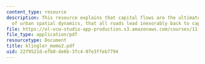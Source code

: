 ```yaml
---
content_type: resource
description: This resource explains that capital flows are the ultimate causal determinant
  of urban spatial dynamics, that all roads lead inexorably back to capitalism.
file: https://ol-ocw-studio-app-production.s3.amazonaws.com/courses/11-489-the-growth-and-spatial-structure-of-cities-fall-2005/22f9521defb0de6b3fc407e3ffeb7794_klingler_memo2.pdf
file_type: application/pdf
resourcetype: Document
title: klingler_memo2.pdf
uid: 22f9521d-efb0-de6b-3fc4-07e3ffeb7794
---
```

